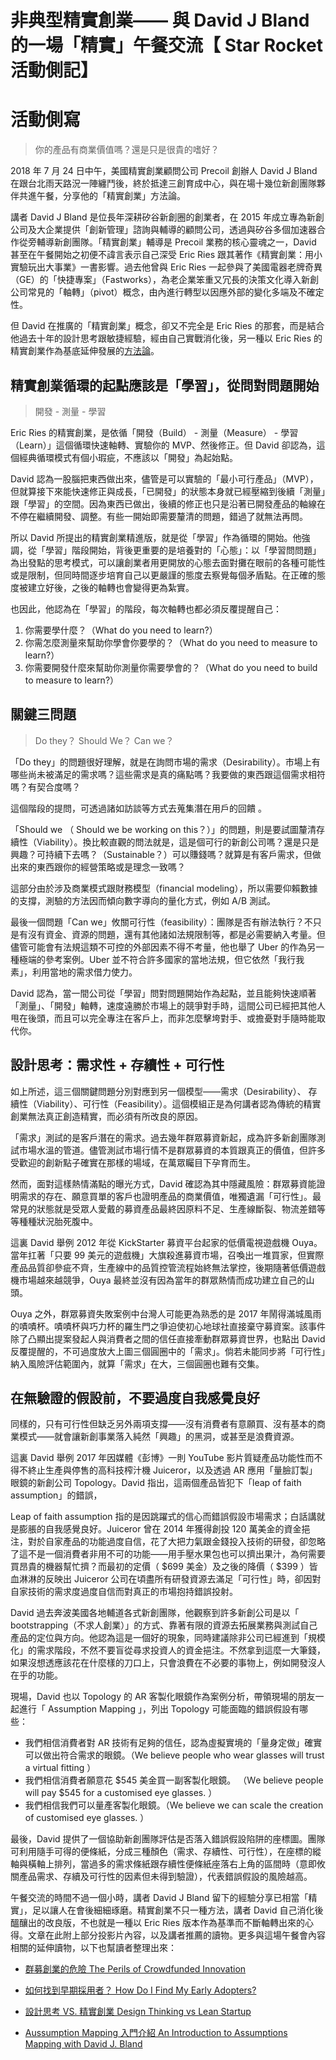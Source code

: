 
# 非典型精實創業—— 與 David J Bland 的一場「精實」午餐交流【 Star Rocket 活動側記】
# 活動側寫

> 你的產品有商業價值嗎？還是只是很貴的嗜好？ 

2018 年 7 月 24 日中午，美國精實創業顧問公司 Precoil 創辦人 David J Bland 在跟台北雨天路況一陣纏鬥後，終於抵達三創育成中心，與在場十幾位新創團隊夥伴共進午餐，分享他的「精實創業」方法論。

講者 David J Bland 是位長年深耕矽谷新創圈的創業者，在 2015 年成立專為新創公司及大企業提供「創新管理」諮詢與輔導的顧問公司，透過與矽谷多個加速器合作從旁輔導新創團隊。「精實創業」輔導是 Precoil 業務的核心靈魂之一，David 甚至在午餐開始之初便不諱言表示自己深受 Eric Ries 跟其著作《精實創業：用小實驗玩出大事業》一書影響。過去他曾與 Eric Ries 一起參與了美國電器老牌奇異（GE）的「快捷專案」（Fastworks），為老企業笨重又冗長的決策文化導入新創公司常見的「軸轉」（pivot）概念，由內進行轉型以因應外部的變化多端及不確定性。 

但 David 在推廣的「精實創業」概念，卻又不完全是 Eric Ries 的那套，而是結合他過去十年的設計思考跟敏捷經驗，經由自己實戰消化後，另一種以 Eric Ries 的精實創業作為基底延伸發展的[方法論](https://medium.com/precoil/design-thinking-vs-lean-startup-eff0522fe669)。

## 精實創業循環的起點應該是「學習」，從問對問題開始

> 開發 - 測量 - 學習

Eric Ries 的精實創業，是依循「開發（Build） -  測量（Measure） - 學習（Learn）」這個循環快速軸轉、實驗你的 MVP、然後修正。但 David 卻認為，這個經典循環模式有個小瑕疵，不應該以「開發」為起始點。 

David 認為一股腦把東西做出來，儘管是可以實驗的「最小可行產品」（MVP），但就算接下來能快速修正與成長，「已開發」的狀態本身就已經壓縮到後續「測量」跟「學習」的空間。因為東西已做出，後續的修正也只是沿著已開發產品的軸線在不停在繼續開發、調整。有些一開始即需要釐清的問題，錯過了就無法再問。 

所以 David 所提出的精實創業精進版，就是從「學習」作為循環的開始。他強調，從「學習」階段開始，背後更重要的是培養對的「心態」：以「學習問問題」為出發點的思考模式，可以讓創業者用更開放的心態去面對攤在眼前的各種可能性或是限制，但同時間逐步培育自己以更嚴謹的態度去察覺每個矛盾點。在正確的態度被建立好後，之後的軸轉也會變得更為紮實。

也因此，他認為在「學習」的階段，每次軸轉也都必須反覆提醒自己：

1. 你需要學什麼？（What do you need to learn?）
2. 你需怎麼測量來幫助你學會你要學的？（What do you need to measure to learn?）
3. 你需要開發什麼來幫助你測量你需要學會的？（What do you need to build to measure to learn?）

## 關鍵三問題 

> Do they？
> Should We？
> Can we？

「Do they」的問題很好理解，就是在詢問市場的需求（Desirability）。市場上有哪些尚未被滿足的需求嗎？這些需求是真的痛點嗎？我要做的東西跟這個需求相符嗎？有契合度嗎？

這個階段的提問，可透過諸如訪談等方式去蒐集潛在用戶的回饋 。

「Should we （ Should we be working on this？）」的問題，則是要試圖釐清存續性（Viability）。換比較直觀的問法就是，這是個可行的新創公司嗎？還是只是興趣？可持續下去嗎？（Sustainable？）可以賺錢嗎？就算是有客戶需求，但做出來的東西跟你的經營策略或是理念一致嗎？

這部分由於涉及商業模式跟財務模型（financial modeling），所以需要仰賴數據的支撐，測驗的方法因而傾向數字導向的量化方式，例如 A/B 測試。

最後一個問題「Can we」攸關可行性（feasibility）：團隊是否有辦法執行？不只是有沒有資金、資源的問題，還有其他諸如法規限制等，都是必需要納入考量。但儘管可能會有法規這類不可控的外部因素不得不考量，他也舉了 Uber 的作為另一種極端的參考案例。Uber 並不符合許多國家的當地法規，但它依然「我行我素」，利用當地的需求借力使力。

David 認為，當一間公司從「學習」問對問題開始作為起點，並且能夠快速順著「測量」、「開發」軸轉，速度遠勝於市場上的競爭對手時，這間公司已經把其他人甩在後頭，而且可以完全專注在客戶上，而非怎麼擊垮對手、或擔憂對手隨時能取代你。

## 設計思考：需求性 + 存續性 + 可行性

如上所述，這三個關鍵問題分別對應到另一個模型——需求（Desirability）、 存續性（Viability）、可行性（Feasibility）。這個模組正是為何講者認為傳統的精實創業無法真正創造精實，而必須有所改良的原因。

「需求」測試的是客戶潛在的需求。過去幾年群眾募資新起，成為許多新創團隊測試市場水溫的管道。儘管測試市場行情不是群眾募資的本質跟真正的價值，但許多受歡迎的創新點子確實在那樣的場域，在萬眾矚目下孕育而生。

然而，面對這樣熱情滿點的曝光方式，David 確認為其中隱藏風險：群眾募資能證明需求的存在、願意買單的客戶也證明產品的商業價值，唯獨遺漏「可行性」。最常見的狀態就是受眾人愛戴的募資產品最終因原料不足、生產線斷裂、物流差錯等等種種狀況胎死腹中。

這裏 David 舉例 2012 年從 KickStarter 募資平台起家的低價電視遊戲機 Ouya。當年扛著「只要 99 美元的遊戲機」大旗殺進募資市場，召喚出一堆買家，但實際產品品質卻參疵不齊，生產線中的品質控管流程始終無法掌控，後期隨著低價遊戲機市場越來越競爭，Ouya 最終並沒有因為當年的群眾熱情而成功建立自己的山頭。

Ouya 之外，群眾募資失敗案例中台灣人可能更為熟悉的是 2017 年鬧得滿城風雨的嘖嘖杯。嘖嘖杯與巧力杯的羅生門之爭迫使初心地球社直接棄守募資案。該事件除了凸顯出提案發起人與消費者之間的信任直接牽動群眾募資世界，也點出 David 反覆提醒的，不可過度放大上圖三個圓圈中的「需求」。倘若未能同步將「可行性」納入風險評估範圍內，就算「需求」在大，三個圓圈也難有交集。

## 在無驗證的假設前，不要過度自我感覺良好

同樣的，只有可行性但缺乏另外兩項支撐——沒有消費者有意願買、沒有基本的商業模式——就會讓新創事業落入純然「興趣」的黑洞，或甚至是浪費資源。

這裏 David 舉例 2017 年因媒體《彭博》一則 YouTube 影片質疑產品功能性而不得不終止生產與停售的高科技榨汁機 Juiceror，以及透過 AR 應用「量臉訂製」眼鏡的新創公司 Topology。David 指出，這兩個產品皆犯下「leap of faith assumption」的錯誤，

Leap of faith assumption 指的是因跳躍式的信心而錯誤假設市場需求；白話講就是膨脹的自我感覺良好。Juiceror 曾在 2014 年獲得創投 120 萬美金的資金挹注，對於自家產品的功能過度自信，花了大把力氣跟金錢投入技術的研發，卻忽略了這不是一個消費者非用不可的功能——用手壓水果包也可以擠出果汁，為何需要買昂貴的機器幫忙擠？而最初的定價（ $699 美金）及之後的降價（ $399 ）皆血淋淋的反映出 Juiceror 公司在頃盡所有研發資源去滿足「可行性」時，卻因對自家技術的需求度過度自信而對真正的市場抱持錯誤投射。

David 過去奔波美國各地輔道各式新創團隊，他觀察到許多新創公司是以「 bootstrapping（不求人創業）」的方式、靠著有限的資源去拓展業務與測試自己產品的定位與方向。他認為這是一個好的現象，同時建議除非公司已經進到「規模化」的需求階段，不然不要盲從尋求投資人的資金挹注。不然拿到這麼一大筆錢，如果沒想透應該花在什麼樣的刀口上，只會浪費在不必要的事物上，例如開發沒人在乎的功能。

現場，David  也以 Topology 的 AR 客製化眼鏡作為案例分析，帶領現場的朋友一起進行「 Assumption Mapping 」，列出 Topology 可能面臨的錯誤假設有哪些：

- 我們相信消費者對 AR 技術有足夠的信任，認為虛擬實境的「量身定做」確實可以做出符合需求的眼鏡。（We believe people who wear glasses will trust a virtual fitting ）
- 我們相信消費者願意花 $545 美金買一副客製化眼鏡。 （Ｗe believe people will pay $545 for a customised eye glasses. ）
- 我們相信我們可以量產客製化眼鏡。（We believe we can scale the creation of customised eye glasses. ）

最後，David 提供了一個協助新創團隊評估是否落入錯誤假設陷阱的座標圖。團隊可利用隨手可得的便條紙，分成三種顏色（需求、存續性、可行性），在座標的縱軸與橫軸上排列，當過多的需求條紙跟存續性便條紙座落右上角的區間時（意即攸關產品需求、存續及可行性的因素但未得到驗證），代表錯誤假設的風險越高。 

午餐交流的時間不過一個小時，講者 David J Bland 留下的經驗分享已相當「精實」，足以讓人在會後細細琢磨。精實創業不只一種方法，講者 David 自己消化後醞釀出的改良版，不也就是一種以 Eric Ries 版本作為基準而不斷軸轉出來的心得。文章在此附上部分投影片內容，以及講者推薦的讀物。更多與這場午餐會內容相關的延伸讀物，以下也幫讀者整理出來：

- [群募創業的危險 The Perils of Crowdfunded Innovation](https://medium.com/precoil/the-perils-of-crowdfunded-innovation-10a812be649f)

- [如何找到早期採用者？ How Do I Find My Early Adopters?](https://medium.com/precoil/how-do-i-find-my-early-adopters-47de74789d9a) 
- [設計思考 VS. 精實創業 Design Thinking vs Lean Startup](https://medium.com/precoil/design-thinking-vs-lean-startup-eff0522fe669)
- [Aussumption Mapping 入門介紹 An Introduction to Assumptions Mapping with David J. Bland](http://blog.mural.co/2017/05/18/intro-assumptions-mapping/)

